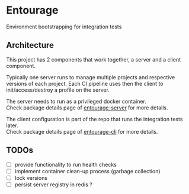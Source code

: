 <!-- <p align="center">
  <img
    src="./misc/entourage-logo.png"
    width="250"
  />
</p> -->

# Entourage

Environment bootstrapping for integration tests

## Architecture

This project has 2 components that work together, a server and a client component.

Typically one server runs to manage multiple projects and respective versions of each project. Each CI pipeline uses then the client to init/access/destroy a profile on the server.

The server needs to run as a privileged docker container.  
Check package details page of [entourage-server](https://github.com/chriskalmar/entourage/tree/master/packages/entourage-server) for more details.

The client configuration is part of the repo that runs the integration tests later.  
Check package details page of [entourage-cli](https://github.com/chriskalmar/entourage/tree/master/packages/entourage-cli) for more details.

## TODOs

- [ ] provide functionality to run health checks
- [ ] implement container clean-up process (garbage collection)
- [ ] lock versions
- [ ] persist server registry in redis ?
